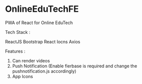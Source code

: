 # OnlineEduTechFE
PWA of React for Online EduTech


Tech Stack :

ReactJS
Bootstrap
React Iocns
Axios


Features : 
1. Can render videos
2. Push Notification (Enable fierbase is required and change the pushnotification.js accordingly)
3. App Icons


